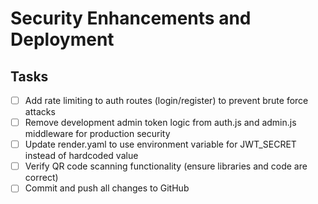 # Security Enhancements and Deployment

## Tasks
- [ ] Add rate limiting to auth routes (login/register) to prevent brute force attacks
- [ ] Remove development admin token logic from auth.js and admin.js middleware for production security
- [ ] Update render.yaml to use environment variable for JWT_SECRET instead of hardcoded value
- [ ] Verify QR code scanning functionality (ensure libraries and code are correct)
- [ ] Commit and push all changes to GitHub
